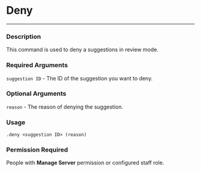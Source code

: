 # Deny
---
### Description
This command is used to deny a suggestions in review mode.
### Required Arguments
`suggestion ID` - The ID of the suggestion you want to deny.
### Optional Arguments
`reason` - The reason of denying the suggestion. 
### Usage
```
.deny <suggestion ID> (reason)
```
### Permission Required
People with **Manage Server** permission or configured staff role.
